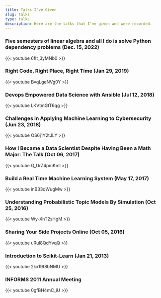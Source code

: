 ```yaml
---
title: Talks I've Given
slug: talks
type: talks
description: Here are the talks that I've given and were recorded.
---
```


### Five semesters of linear algebra and all I do is solve Python dependency problems (Dec. 15, 2022)

{{< youtube 6flt_3yMNb0 >}}

### Right Code, Right Place, Right Time (Jan 29, 2019)

{{< youtube BvqLgeNVg0Y >}}

### Devops Empowered Data Science with Ansible (Jul 12, 2018)

{{< youtube LKVtmGtT6qg >}}

### Challenges in Applying Machine Learning to Cybersecurity (Jun 23, 2018)

{{< youtube OS6j1Y2tJLY >}}

### How I Became a Data Scientist Despite Having Been a Math Major: The Talk (Oct 06, 2017)

{{< youtube Q_UrZ4pmKmI >}}

### Build a Real Time Machine Learning System (May 17, 2017)

{{< youtube inB33qWugMw >}}

### Understanding Probabilistic Topic Models By Simulation (Oct 25, 2016)

{{< youtube Wy-XhT2sHgM >}}

### Sharing Your Side Projects Online (Oct 05, 2016)

{{< youtube uRul8QdYvqQ >}}

### Introduction to Scikit-Learn (Jan 21, 2013)

{{< youtube 2kx19t8bNMU >}}

### INFORMS 2011 Annual Meeting

{{< youtube 0gfBH4mC_iU >}}